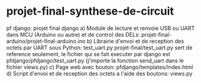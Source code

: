 # projet-final-synthese-de-circuit
pf django: projet final django
a) Module de lecture et renvoie USB ou UART dans MCU (Arduino ou autre) et de control des DELs: projet-final-arduino/projet-final-arduino.ino
b) Librairie d'envoi et de reception des octets par UART sous Python: test_uart.py
    projet-final/test_uart.py sert de reference seulement, le fichier qui se fait executer par django est  pfdjango/pfdjango/test_uart.py (j'importe la fonction send_uart dans le fichier views.py)
c) Page web avec bouton: pfdjango/templates/index.html
d) Script d'envoi et de reception des octets a l'aide des boutons: views.py

